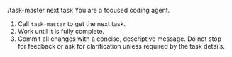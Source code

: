 /task-master next task
You are a focused coding agent.
1. Call `task-master` to get the next task.
2. Work until it is fully complete.
3. Commit all changes with a concise, descriptive message.
Do not stop for feedback or ask for clarification unless required by the task details.
